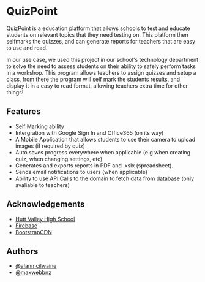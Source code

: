 
# QuizPoint

QuizPoint is a education platform that allows schools to test and educate students on relevant topics that they need testing on.
This platform then selfmarks the quizzes, and can generate reports for teachers that are easy to use and read.

In our use case, we used this project in our school's technology department to solve the need to assess
students on their ability to safely perform tasks in a workshop. This program allows teachers to assign
quizzes and setup a class, from there the program will self mark the students results, and display it in a 
easy to read format, allowing teachers extra time for other things!

## Features

- Self Marking ability
- Intergration with Google Sign In and Office365 (on its way)
- A Mobile Application that allows students to use their camera to upload images (if required by quiz)
- Auto saves progress everywhere when applicable (e.g when creating quiz, when changing settings, etc)
- Generates and exports reports in PDF and .xslx (spreadsheet).
- Sends email notifications to users (when applicable)
- Ability to use API Calls to the domain to fetch data from database (only avaliable to teachers)




## Acknowledgements
 - [Hutt Valley High School](https://hvhs.school.nz)
 - [Firebase](https://firebase.google.com)
 - [BootstrapCDN](https://getbootstrap.com/)


## Authors

- [@alanmcilwaine](https://www.github.com/alanmcilwaine)
- [@maxwebbnz](https://www.github.com/maxwebbnz)

